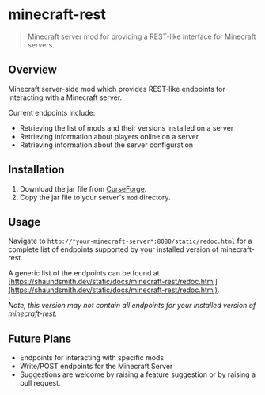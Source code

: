 # minecraft-rest
> Minecraft server mod for providing a REST-like interface for Minecraft servers.

## Overview
Minecraft server-side mod which provides REST-like endpoints for interacting with a Minecraft server.

Current endpoints include:
 * Retrieving the list of mods and their versions installed on a server
 * Retrieving information about players online on a server
 * Retrieving information about the server configuration

## Installation
1. Download the jar file from [CurseForge](http://www.curseforge.com/minecraft/modpacks).
2. Copy the jar file to your server's `mod` directory.

## Usage
Navigate to `http://*your-minecraft-server*:8080/static/redoc.html` for a complete list of endpoints supported by your installed version of minecraft-rest.

A generic list of the endpoints can be found at [https://shaundsmith.dev/static/docs/minecraft-rest/redoc.html](https://shaundsmith.dev/static/docs/minecraft-rest/redoc.html).

_Note, this version may not contain all endpoints for your installed version of minecraft-rest._

## Future Plans
* Endpoints for interacting with specific mods
* Write/POST endpoints for the Minecraft Server
* Suggestions are welcome by raising a feature suggestion or by raising a pull request.
